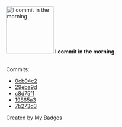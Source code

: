 <img src="https://github.com/my-badges/my-badges/blob/master/src/all-badges/time-of-commit/morning-commits.png?raw=true" alt="I commit in the morning." title="I commit in the morning." width="128">
<strong>I commit in the morning.</strong>
<br><br>

Commits:

- <a href="https://github.com/akolpakov-somehash/headless-ecom-webserver/commit/0cb04c2343e4f3c702d9784b270dfc32e87cbef1">0cb04c2</a>
- <a href="https://github.com/akolpakov-somehash/headless-ecom-frontend/commit/29eba9d77b1c1cf9a2af481d20bb427b4c45e3b5">29eba9d</a>
- <a href="https://github.com/akolpakov-somehash/go-microservices/commit/c8d75f14ad2128b792bd7467719797fd8a33f738">c8d75f1</a>
- <a href="https://github.com/akolpakov-somehash/go-microservices/commit/19865a3e5ecb74519528cce2e298aee66cf99358">19865a3</a>
- <a href="https://github.com/akolpakov-somehash/stimer/commit/7b273d3c7f05ef880c0a47350dae3cae2df59637">7b273d3</a>


Created by <a href="https://github.com/my-badges/my-badges">My Badges</a>